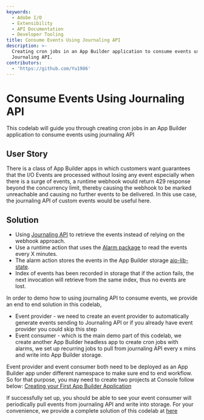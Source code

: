 ```yaml
---
keywords:
  - Adobe I/O
  - Extensibility
  - API Documentation
  - Developer Tooling
title: Consume Events Using Journaling API
description: >-
  Creating cron jobs in an App Builder application to consume events using
  Journaling API.
contributors:
  - 'https://github.com/Yu1986'
---
```


# Consume Events Using Journaling API

This codelab will guide you through creating cron jobs in an App Builder application to consume events using journaling API

## User Story
There is a class of App Builder apps in which customers want guarantees that the I/O Events are processed without losing any event especially 
when there is a surge of events, a runtime webhook would return 429 response beyond the concurrency limit, thereby causing the webhook to be 
marked unreachable and causing no further events to be delivered. In this use case, the journaling API of custom events would be useful here. 

## Solution
- Using [Journaling API](https://developer.adobe.com/events/docs/guides/api/journaling_api/) to retrieve the events instead of relying on the webhook approach.
- Use a runtime action that uses the [Alarm package](../cron-jobs/index.md) to read the events every X minutes.
- The alarm action stores the events in the App Builder storage [aio-lib-state](https://github.com/adobe/aio-lib-state).
- Index of events has been recorded in storage that if the action fails, the next invocation will retrieve from the same index, thus no events are lost.

In order to demo how to using journaling API to consume events, we provide an end to end solution in this codelab, 
- Event provider - we need to create an event provider to automatically generate events sending to Journaling API or if you already have event provider you could skip this step
- Event consumer - which is the main demo part of this codelab, we create another App Builder headless app to create cron jobs with alarms, we set up recurring jobs to pull from journaling API every x mins and write into App Builder storage.

Event provider and event consumer both need to be deployed as an App Builder app under different namespace to make sure end to end workflow.
So for that purpose, you may need to create two projects at Console follow below:
[Creating your First App Builder Application](../../getting-started/first-app.md)

If successfully set up, you should be able to see your event consumer will periodically pull events from journaling API and write into storage.
For your convenience, we provide a complete solution of this codelab at [here](https://github.com/AdobeDocs/adobeio-samples-journaling-events)


